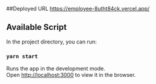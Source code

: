 ##Deployed URL
https://employee-8utht84ck.vercel.app/


## Available Script

In the project directory, you can run:

### `yarn start`

Runs the app in the development mode.\
Open [http://localhost:3000](http://localhost:3000) to view it in the browser.




